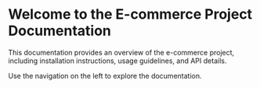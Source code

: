 # Welcome to the E-commerce Project Documentation

This documentation provides an overview of the e-commerce project, including installation instructions, usage guidelines, and API details.

Use the navigation on the left to explore the documentation.